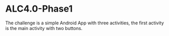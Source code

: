 # ALC4.0-Phase1
The challenge is a simple Android App with three activities, the first activity is the main activity with two buttons.
